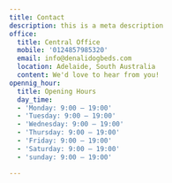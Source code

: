 ```yaml
---
title: Contact
description: this is a meta description
office:
  title: Central Office
  mobile: '0124857985320'
  email: info@denalidogbeds.com
  location: Adelaide, South Australia
  content: We'd love to hear from you!
opennig_hour:
  title: Opening Hours
  day_time:
  - 'Monday: 9:00 – 19:00'
  - 'Tuesday: 9:00 – 19:00'
  - 'Wednesday: 9:00 – 19:00'
  - 'Thursday: 9:00 – 19:00'
  - 'Friday: 9:00 – 19:00'
  - 'Saturday: 9:00 – 19:00'
  - 'sunday: 9:00 – 19:00'

---
```

